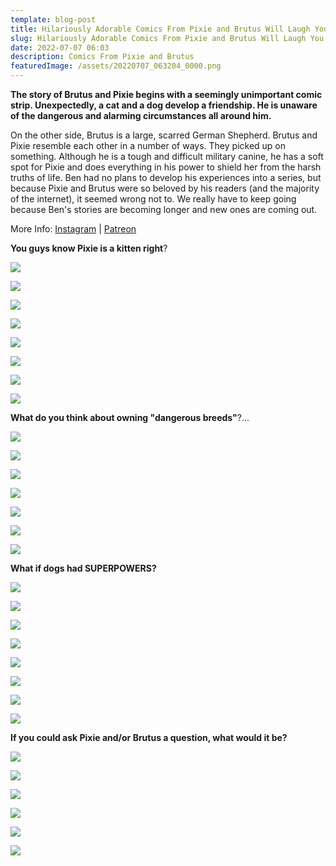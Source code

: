 ```yaml
---
template: blog-post
title: Hilariously Adorable Comics From Pixie and Brutus Will Laugh You To Sleep
slug: Hilariously Adorable Comics From Pixie and Brutus Will Laugh You To Sleep
date: 2022-07-07 06:03
description: Comics From Pixie and Brutus
featuredImage: /assets/20220707_063204_0000.png
---
```

**The story of Brutus and Pixie begins with a seemingly unimportant comic strip. Unexpectedly, a cat and a dog develop a friendship. He is unaware of the dangerous and alarming circumstances all around him.**

On the other side, Brutus is a large, scarred German Shepherd. Brutus and Pixie resemble each other in a number of ways. They picked up on something. Although he is a tough and difficult military canine, he has a soft spot for Pixie and does everything in his power to shield her from the harsh truths of life. Ben had no plans to develop his experiences into a series, but because Pixie and Brutus were so beloved by his readers (and the majority of the internet), it seemed wrong not to. We really have to keep going because Ben's stories are becoming longer and new ones are coming out.

More Info: [Instagram](https://www.instagram.com/pet_foolery/) | [Patreon](https://www.patreon.com/petfoolery)

**You guys know Pixie is a kitten right**?

![](/assets/screenshot_20220707-055415_instagram.jpg)

<script async src="https://pagead2.googlesyndication.com/pagead/js/adsbygoogle.js?client=ca-pub-4648723387452672"
     crossorigin="anonymous"></script>

<ins class="adsbygoogle"
     style="display:block; text-align:center;"
     data-ad-layout="in-article"
     data-ad-format="fluid"
     data-ad-client="ca-pub-4648723387452672"
     data-ad-slot="9248327144"></ins>

<script>
     (adsbygoogle = window.adsbygoogle || []).push({});
</script>

![](/assets/screenshot_20220707-055452_instagram.jpg)



![](/assets/screenshot_20220707-055504_instagram.jpg)



![](/assets/screenshot_20220707-055519_instagram.jpg)



![](/assets/screenshot_20220707-055535_instagram.jpg)





![](/assets/screenshot_20220707-055548_instagram.jpg)



![](/assets/screenshot_20220707-055600_instagram.jpg)



![](/assets/screenshot_20220707-055613_instagram.jpg)



**What do you think about owning "dangerous breeds"**?...

![](/assets/screenshot_20220707-055648_instagram.jpg)

<script async src="https://pagead2.googlesyndication.com/pagead/js/adsbygoogle.js?client=ca-pub-4648723387452672"
     crossorigin="anonymous"></script>

<ins class="adsbygoogle"
     style="display:block; text-align:center;"
     data-ad-layout="in-article"
     data-ad-format="fluid"
     data-ad-client="ca-pub-4648723387452672"
     data-ad-slot="9248327144"></ins>

<script>
     (adsbygoogle = window.adsbygoogle || []).push({});
</script>

![](/assets/screenshot_20220707-055700_instagram.jpg)



![](/assets/screenshot_20220707-055713_instagram.jpg)



![](/assets/screenshot_20220707-055726_instagram.jpg)



![](/assets/screenshot_20220707-055738_instagram.jpg)



![](/assets/screenshot_20220707-055751_instagram.jpg)



![](/assets/screenshot_20220707-055804_instagram.jpg)



**What if dogs had SUPERPOWERS?**

![](/assets/screenshot_20220707-055913_instagram.jpg)

<script async src="https://pagead2.googlesyndication.com/pagead/js/adsbygoogle.js?client=ca-pub-4648723387452672"
     crossorigin="anonymous"></script>

<ins class="adsbygoogle"
     style="display:block; text-align:center;"
     data-ad-layout="in-article"
     data-ad-format="fluid"
     data-ad-client="ca-pub-4648723387452672"
     data-ad-slot="9248327144"></ins>

<script>
     (adsbygoogle = window.adsbygoogle || []).push({});
</script>

![](/assets/screenshot_20220707-055926_instagram.jpg)



![](/assets/screenshot_20220707-055938_instagram.jpg)



![](/assets/screenshot_20220707-055951_instagram.jpg)



![](/assets/screenshot_20220707-060003_instagram.jpg)



![](/assets/screenshot_20220707-060015_instagram.jpg)



![](/assets/screenshot_20220707-060030_instagram.jpg)



![](/assets/screenshot_20220707-060043_instagram.jpg)



**If you could ask Pixie and/or Brutus a question, what would it be?**

![](/assets/screenshot_20220707-060118_instagram.jpg)

<script async src="https://pagead2.googlesyndication.com/pagead/js/adsbygoogle.js?client=ca-pub-4648723387452672"
     crossorigin="anonymous"></script>

<ins class="adsbygoogle"
     style="display:block; text-align:center;"
     data-ad-layout="in-article"
     data-ad-format="fluid"
     data-ad-client="ca-pub-4648723387452672"
     data-ad-slot="9248327144"></ins>

<script>
     (adsbygoogle = window.adsbygoogle || []).push({});
</script>

![](/assets/screenshot_20220707-060131_instagram.jpg)



![](/assets/screenshot_20220707-060143_instagram.jpg)



![](/assets/screenshot_20220707-060156_instagram.jpg)



![](/assets/screenshot_20220707-060210_instagram.jpg)



![](/assets/screenshot_20220707-060224_instagram.jpg)
